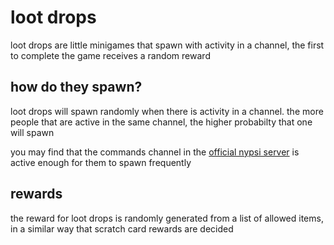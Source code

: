 # loot drops

loot drops are little minigames that spawn with activity in a channel, the first to complete the
game receives a random reward

## how do they spawn?

loot drops will spawn randomly when there is activity in a channel. the more people that are active
in the same channel, the higher probabilty that one will spawn

you may find that the commands channel in the [official nypsi server](https://discord.gg/hJTDNST) is
active enough for them to spawn frequently

## rewards

the reward for loot drops is randomly generated from a list of allowed items, in a similar way that
scratch card rewards are decided
